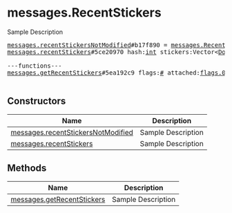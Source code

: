 # messages.RecentStickers

Sample Description

<pre>
<a href="../constructor/messages.recentStickersNotModified">messages.recentStickersNotModified</a>#b17f890 = <a href="../type/messages.RecentStickers.md">messages.RecentStickers</a>;
<a href="../constructor/messages.recentStickers">messages.recentStickers</a>#5ce20970 hash:<a href="../type/int.md">int</a> stickers:Vector&lt;<a href="../type/Document.md">Document</a>&gt; = <a href="../type/messages.RecentStickers.md">messages.RecentStickers</a>;

---functions---
<a href="../method/messages.getRecentStickers">messages.getRecentStickers</a>#5ea192c9 flags:<a href="../type/#.md">#</a> attached:<a href="../type/flags.0?true.md">flags.0?true</a> hash:<a href="../type/int.md">int</a> = <a href="../type/messages.RecentStickers.md">messages.RecentStickers</a>;

</pre>

## Constructors

| Name | Description |
|------|-------------|
| [messages.recentStickersNotModified](../constructor/messages.recentStickersNotModified.md) | Sample Description |
| [messages.recentStickers](../constructor/messages.recentStickers.md) | Sample Description |

## Methods

| Name | Description |
|------|-------------|
| [messages.getRecentStickers](../method/messages.getRecentStickers.md) | Sample Description |
